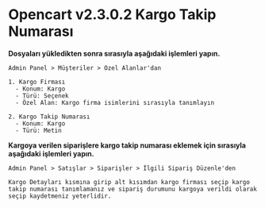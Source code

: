 # Opencart v2.3.0.2 Kargo Takip Numarası

**Dosyaları yükledikten sonra sırasıyla aşağıdaki işlemleri yapın.**


```
Admin Panel > Müşteriler > Özel Alanlar'dan

1. Kargo Firması
  - Konum: Kargo
  - Türü: Seçenek
  - Özel Alan: Kargo firma isimlerini sırasıyla tanımlayın

2. Kargo Takip Numarası
  - Konum: Kargo
  - Türü: Metin
```

**Kargoya verilen siparişlere kargo takip numarası eklemek için sırasıyla aşağıdaki işlemleri yapın.**

```
Admin Panel > Satışlar > Siparişler > İlgili Sipariş Düzenle'den

Kargo Detayları kısmına girip alt kısımdan kargo firması seçip kargo takip numarası tanımlamanız ve sipariş durumunu kargoya verildi olarak seçip kaydetmeniz yeterlidir.
```
